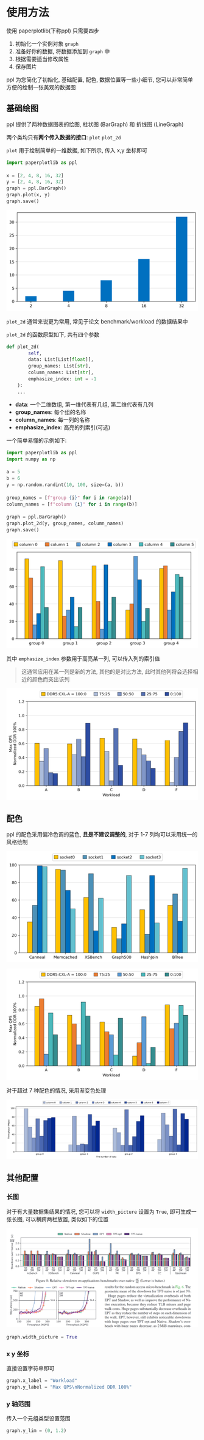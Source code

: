 
# 使用方法

使用 paperplotlib(下称ppl) 只需要四步

1. 初始化一个实例对象 `graph`
2. 准备好你的数据, 将数据添加到 `graph` 中
3. 根据需要适当修改属性
4. 保存图片

ppl 为您简化了初始化, 基础配置, 配色, 数据位置等一些小细节, 您可以非常简单方便的绘制一张美观的数据图

## 基础绘图

ppl 提供了两种数据图表的绘图, 柱状图 (BarGraph) 和 折线图 (LineGraph)

两个类均只有**两个传入数据的接口**: `plot` `plot_2d`

`plot` 用于绘制简单的一维数据, 如下所示, 传入 x,y 坐标即可

```python
import paperplotlib as ppl

x = [2, 4, 8, 16, 32]
y = [2, 4, 8, 16, 32]
graph = ppl.BarGraph()
graph.plot(x, y)
graph.save()
```

![](https://raw.githubusercontent.com/luzhixing12345/paperplotlib/master/images/paperplotlib/5.png)

`plot_2d` 通常来说更为常用, 常见于论文 benchmark/workload 的数据结果中

`plot_2d` 的函数原型如下, 共有四个参数

```python
def plot_2d(
        self,
        data: List[List[float]],
        group_names: List[str],
        column_names: List[str],
        emphasize_index: int = -1
    ):
    ...
```

- **data**: 一个二维数组, 第一维代表有几组, 第二维代表有几列
- **group_names**: 每个组的名称
- **column_names**: 每一列的名称
- **emphasize_index**: 高亮的列索引(可选)

一个简单易懂的示例如下:

```python
import paperplotlib as ppl
import numpy as np

a = 5
b = 6
y = np.random.randint(10, 100, size=(a, b))

group_names = [f"group {i}" for i in range(a)]
column_names = [f"column {i}" for i in range(b)]

graph = ppl.BarGraph()
graph.plot_2d(y, group_names, column_names)
graph.save()
```

![](https://raw.githubusercontent.com/luzhixing12345/paperplotlib/master/images/paperplotlib/6.png)

其中 `emphasize_index` 参数用于高亮某一列, 可以传入列的索引值

> 这通常应用在某一列是新的方法, 其他的是对比方法, 此时其他列将会选择相近的颜色而突出该列

![](https://raw.githubusercontent.com/luzhixing12345/paperplotlib/master/images/paperplotlib/3.png)

## 配色

ppl 的配色采用偏冷色调的蓝色, **且是不建议调整的**, 对于 1-7 列均可以采用统一的风格绘制

![](https://raw.githubusercontent.com/luzhixing12345/paperplotlib/master/images/paperplotlib/1.png)

![](https://raw.githubusercontent.com/luzhixing12345/paperplotlib/master/images/paperplotlib/2.png)

对于超过 7 种配色的情况, 采用渐变色处理

![](https://raw.githubusercontent.com/luzhixing12345/paperplotlib/master/images/paperplotlib/7.png)

## 其他配置

### 长图

对于有大量数据集结果的情况, 您可以将 `width_picture` 设置为 `True`, 即可生成一张长图, 可以横跨两栏放置, 类似如下的位置

![20240408215030](https://raw.githubusercontent.com/learner-lu/picbed/master/20240408215030.png)

```python
graph.width_picture = True
```

### x y 坐标

直接设置字符串即可

```python
graph.x_label = "Workload"
graph.y_label = "Max QPS\nNormalized DDR 100%"
```

### y 轴范围

传入一个元组类型设置范围

```python
graph.y_lim = (0, 1.2)
```